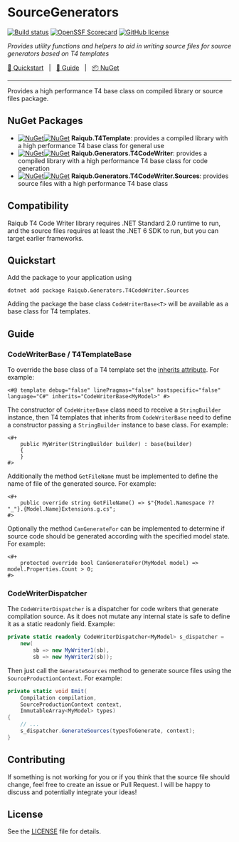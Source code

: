 # SourceGenerators

[![Build status](https://github.com/skarllot/SourceGenerators/actions/workflows/dotnet.yml/badge.svg?branch=main)](https://github.com/skarllot/SourceGenerators/actions)
[![OpenSSF Scorecard](https://api.securityscorecards.dev/projects/github.com/skarllot/SourceGenerators/badge)](https://securityscorecards.dev/viewer/?uri=github.com/skarllot/SourceGenerators)
[![GitHub license](https://img.shields.io/badge/license-MIT-blue.svg?style=flat-square)](https://raw.githubusercontent.com/skarllot/SourceGenerators/main/LICENSE)

_Provides utility functions and helpers to aid in writing source files for source generators based on T4 templates_

[🏃 Quickstart](#quickstart) &nbsp; | &nbsp; [📗 Guide](#guide) &nbsp; | &nbsp; [📦 NuGet](#nuget-packages)

<hr />

Provides a high performance T4 base class on compiled library or source files package.

## NuGet Packages
* [![NuGet](https://img.shields.io/nuget/v/Raiqub.T4Template?label=&logo=nuget&style=flat-square)![NuGet](https://img.shields.io/nuget/dt/Raiqub.T4Template?label=&style=flat-square)](https://www.nuget.org/packages/Raiqub.T4Template/) **Raiqub.T4Template**: provides a compiled library with a high performance T4 base class for general use
* [![NuGet](https://img.shields.io/nuget/v/Raiqub.Generators.T4CodeWriter?label=&logo=nuget&style=flat-square)![NuGet](https://img.shields.io/nuget/dt/Raiqub.Generators.T4CodeWriter?label=&style=flat-square)](https://www.nuget.org/packages/Raiqub.Generators.T4CodeWriter/) **Raiqub.Generators.T4CodeWriter**: provides a compiled library with a high performance T4 base class for code generation
* [![NuGet](https://img.shields.io/nuget/v/Raiqub.Generators.T4CodeWriter.Sources?label=&logo=nuget&style=flat-square)![NuGet](https://img.shields.io/nuget/dt/Raiqub.Generators.T4CodeWriter.Sources?label=&style=flat-square)](https://www.nuget.org/packages/Raiqub.Generators.T4CodeWriter.Sources/) **Raiqub.Generators.T4CodeWriter.Sources**: provides source files with a high performance T4 base class

## Compatibility

Raiqub T4 Code Writer library requires .NET Standard 2.0 runtime to run, and the source files requires at least the .NET 6 SDK to run, but you can target earlier frameworks.

## Quickstart

Add the package to your application using

```shell
dotnet add package Raiqub.Generators.T4CodeWriter.Sources
```

Adding the package the base class `CodeWriterBase<T>` will be available as a base class for T4 templates.

## Guide

### CodeWriterBase / T4TemplateBase

To override the base class of a T4 template set the [inherits attribute](https://learn.microsoft.com/en-us/visualstudio/modeling/t4-template-directive?view=vs-2022#inherits-attribute). For example:

```t4
<#@ template debug="false" linePragmas="false" hostspecific="false" language="C#" inherits="CodeWriterBase<MyModel>" #>
```

The constructor of `CodeWriterBase` class need to receive a `StringBuilder` instance, then T4 templates that inherits from `CodeWriterBase` need to define a constructor passing a `StringBuilder` instance to base class. For example:

```t4
<#+
    public MyWriter(StringBuilder builder) : base(builder)
    {
    }
#>
```

Additionally the method `GetFileName` must be implemented to define the name of file of the generated source. For example:

```t4
<#+
    public override string GetFileName() => $"{Model.Namespace ?? "_"}.{Model.Name}Extensions.g.cs";
#>
```

Optionally the method `CanGenerateFor` can be implemented to determine if source code should be generated according with the specified model state. For example:

```t4
<#+
    protected override bool CanGenerateFor(MyModel model) => model.Properties.Count > 0;
#>
```

### CodeWriterDispatcher

The `CodeWriterDispatcher` is a dispatcher for code writers that generate compilation source. As it does not mutate any internal state is safe to define it as a static readonly field. Example:

```csharp
private static readonly CodeWriterDispatcher<MyModel> s_dispatcher =
    new(
        sb => new MyWriter1(sb),
        sb => new MyWriter2(sb));
```

Then just call the `GenerateSources` method to generate source files using the `SourceProductionContext`. For example:

```csharp
private static void Emit(
    Compilation compilation,
    SourceProductionContext context,
    ImmutableArray<MyModel> types)
{
    // ...
    s_dispatcher.GenerateSources(typesToGenerate, context);
}
```

## Contributing

If something is not working for you or if you think that the source file
should change, feel free to create an issue or Pull Request.
I will be happy to discuss and potentially integrate your ideas!

## License

See the [LICENSE](./LICENSE) file for details.
